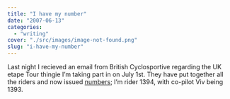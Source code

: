 ```yaml
---
title: "I have my number"
date: "2007-06-13"
categories: 
  - "writing"
cover: "./src/images/image-not-found.png"
slug: "i-have-my-number"
---
```


Last night I recieved an email from British Cyclosportive regarding the UK etape Tour thingie I’m taking part in on July 1st. They have put together all the riders and now issued [numbers](http://www.everydaycycling.com/eotkenties.aspx); I’m rider 1394, with co-pilot Viv being 1393.
